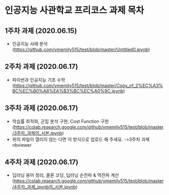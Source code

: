 # 인공지능 사관학교 프리코스 과제 목차

## 1주차 과제 (2020.06.15)
- 인공지능 사례 분석 (https://github.com/ymemily515/test/blob/master/Untitled0.ipynb)
## 2주차 과제 (2020.06.17)
- 파이썬과 인공지능 기초 수학 (https://github.com/ymemily515/test/blob/master/Copy_of_2%EC%A3%BC%EC%B0%A8%EA%B3%BC%EC%A0%9C.ipynb)
## 3주차 과제 (2020.06.17)
- 학습률 최적화, 군집 분석 구현, Cost Function 구현 (https://colab.research.google.com/github/ymemily515/test/blob/master/3주차_과제의_사본.ipynb)
- 위의 파일이 열리지 않는 다면 이 방식으로 업로드 해 주세요. ->3주차 과제 nbviewer
## 4주차 과제 (2020.06.17)
- 딥러닝 용어 정리, 콜론 코딩, 딥러닝 순전파 & 역전파 계산 (https://colab.research.google.com/github/ymemily515/test/blob/master/4주차_과제_ipynb의_사본.ipynb)

